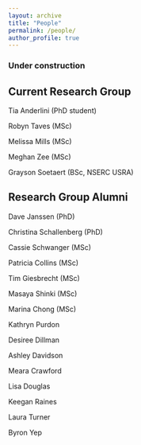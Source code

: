```yaml
---
layout: archive
title: "People"
permalink: /people/
author_profile: true
---
```

### Under construction

## Current Research Group
Tia Anderlini (PhD student)

Robyn Taves (MSc)

Melissa Mills (MSc)

Meghan Zee (MSc)

Grayson Soetaert (BSc, NSERC USRA)

## Research Group Alumni

Dave Janssen (PhD)

Christina Schallenberg (PhD)

Cassie Schwanger (MSc)

Patricia Collins (MSc)

Tim Giesbrecht (MSc)

Masaya Shinki (MSc)

Marina Chong (MSc)

Kathryn Purdon

Desiree Dillman

Ashley Davidson

Meara Crawford

Lisa Douglas

Keegan Raines

Laura Turner

Byron Yep
